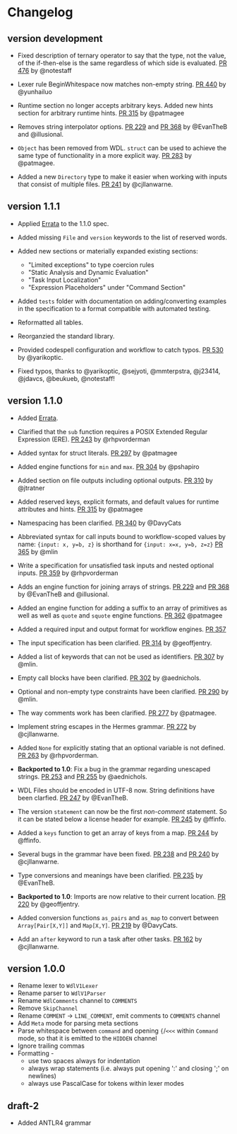 Changelog
==========

<!--

Newest changes should be on top.

What should be mentioned (in order):
+ Optional: In **bold**. A backported notice.
+ A summary of the change.
+ A link to the PR for further reading.
+ Credit where credit is due by mentioning the github account.

Keep the changelog pleasant to read in the text editor:
+ Empty line between changes.
+ Newline between summary and link+credit.
+ Properly indent blocks.
-->

version development
---------------------------

+ Fixed description of ternary operator to say that the type, not the value,
  of the if-then-else is the same regardless of which side is evaluated.
  [PR 476](https://github.com/openwdl/wdl/pull/476) by @notestaff

+ Lexer rule BeginWhitespace now matches non-empty string.
  [PR 440](https://github.com/openwdl/wdl/pull/440) by @yunhailuo

+ Runtime section no longer accepts arbitrary keys. Added new hints section for arbitrary runtime hints.
  [PR 315](https://github.com/openwdl/wdl/pull/315) by @patmagee

+ Removes string interpolator options. 
  [PR 229](https://github.com/openwdl/wdl/pull/229) and [PR 368](https://github.com/openwdl/wdl/pull/366) 
  by @EvanTheB and @illusional. 

+ `Object` has been removed from WDL. `struct` can be used to achieve the same
  type of functionality in a more explicit way.
  [PR 283](https://github.com/openwdl/wdl/pull/283) by @patmagee.

+ Added a new `Directory` type to make it easier when working with inputs that
  consist of multiple files.
  [PR 241](https://github.com/openwdl/wdl/pull/241) by @cjllanwarne.

version 1.1.1
---------------------------

+ Applied [Errata](https://github.com/openwdl/wdl/blob/main/versions/1.1/Errata.md) to the 1.1.0 spec.

+ Added missing `File` and `version` keywords to the list of reserved words.

+ Added new sections or materially expanded existing sections:
  + "Limited exceptions" to type coercion rules
  + "Static Analysis and Dynamic Evaluation"
  + "Task Input Localization"
  + "Expression Placeholders" under "Command Section"

+ Added `tests` folder with documentation on adding/converting examples in the specification to a format compatible with automated testing.

+ Reformatted all tables.

+ Reorganzied the standard library.

+ Provided codespell configuration and workflow to catch typos.
  [PR 530](https://github.com/openwdl/wdl/pull/530) by @yarikoptic.

+ Fixed typos, thanks to @yarikoptic, @sejyoti, @mmterpstra, @j23414, @jdavcs, @beukueb, @notestaff!

version 1.1.0
---------------------------

+ Added [Errata](versions/1.1/Errata.md).
 
+ Clarified that the `sub` function requires a POSIX Extended Regular Expression (ERE).
  [PR 243](https://github.com/openwdl/wdl/pull/243) by @rhpvorderman

+ Added syntax for struct literals.
  [PR 297](https://github.com/openwdl/wdl/pull/297) by @patmagee

+ Added engine functions for `min` and `max`.
  [PR 304](https://github.com/openwdl/wdl/pull/304) by @pshapiro

+ Added section on file outputs including optional outputs.
  [PR 310](https://github.com/openwdl/wdl/pull/310) by @jtratner

+ Added reserved keys, explicit formats, and default values for runtime attributes and hints.
  [PR 315](https://github.com/openwdl/wdl/pull/315) by @patmagee

+ Namespacing has been clarified.
  [PR 340](https://github.com/openwdl/wdl/pull/340) by @DavyCats

+ Abbreviated syntax for call inputs bound to workflow-scoped values by name:
  `{input: x, y=b, z}` is shorthand for `{input: x=x, y=b, z=z}`
  [PR 365](https://github.com/openwdl/wdl/pull/365) by @mlin

+ Write a specification for unsatisfied task inputs and nested optional inputs.
  [PR 359](https://github.com/openwdl/wdl/pull/359) by @rhpvorderman
  
+ Adds an engine function for joining arrays of strings. 
  [PR 229](https://github.com/openwdl/wdl/pull/229) and [PR 368](https://github.com/openwdl/wdl/pull/366) 
  by @EvanTheB and @illusional.

+ Added an engine function for adding a suffix to an array of primitives as well
  as well as `quote` and `squote` engine functions.
  [PR 362](https://github.com/openwdl/wdl/pull/362) @patmagee

+ Added a required input and output format for workflow engines.
  [PR 357](https://github.com/openwdl/wdl/pull/357)

+ The input specification has been clarified.
  [PR 314](https://github.com/openwdl/wdl/pull/314) by @geoffjentry.

+ Added a list of keywords that can not be used as identifiers.
  [PR 307](https://github.com/openwdl/wdl/pull/307) by @mlin.

+ Empty call blocks have been clarified.
  [PR 302](https://github.com/openwdl/wdl/pull/302) by @aednichols.

+ Optional and non-empty type constraints have been clarified.
  [PR 290](https://github.com/openwdl/wdl/pull/290) by @mlin.

+ The way comments work has been clarified.
  [PR 277](https://github.com/openwdl/wdl/pull/277) by @patmagee.

+ Implement string escapes in the Hermes grammar.
  [PR 272](https://github.com/openwdl/wdl/pull/272) by @cjllanwarne.

+ Added `None` for explicitly stating that an optional variable is not defined.
  [PR 263](https://github.com/openwdl/wdl/pull/263) by @rhpvorderman.

+ **Backported to 1.0**: Fix a bug in the grammar regarding unescaped strings.
  [PR 253](https://github.com/openwdl/wdl/pull/253) and
  [PR 255](https://github.com/openwdl/wdl/pull/255) by @aednichols.

+ WDL Files should be encoded in UTF-8 now. String definitions have been
  clarfied.
  [PR 247](https://github.com/openwdl/wdl/pull/247) by @EvanTheB.

+ The version `statement` can now be the first *non-comment* statement. So it
  can be stated below a license header for example.
  [PR 245](https://github.com/openwdl/wdl/pull/245) by @ffinfo.

+ Added a `keys` function to get an array of keys from a map.
  [PR 244](https://github.com/openwdl/wdl/pull/244) by @ffinfo.

+ Several bugs in the grammar have been fixed.
  [PR 238](https://github.com/openwdl/wdl/pull/238) and
  [PR 240](https://github.com/openwdl/wdl/pull/240) by @cjllanwarne.

+ Type conversions and meanings have been clarified.
  [PR 235](https://github.com/openwdl/wdl/pull/235) by @EvanTheB.

+ **Backported to 1.0**: Imports are now relative to their current location.
  [PR 220](https://github.com/openwdl/wdl/pull/220) by @geoffjentry.

+ Added conversion functions `as_pairs` and `as_map` to convert between
  `Array[Pair[X,Y]]` and `Map[X,Y]`.
  [PR 219](https://github.com/openwdl/wdl/pull/219) by @DavyCats.

+ Add an `after` keyword to run a task after other tasks.
  [PR 162](https://github.com/openwdl/wdl/pull/162) by @cjllanwarne.

version 1.0.0
---------------------------
+ Rename lexer to `WdlV1Lexer`
+ Rename parser to `WdlV1Parser`
+ Rename `WdlComments` channel to `COMMENTS`
+ Remove `SkipChannel`
+ Rename `COMMENT` -> `LINE_COMMENT`, emit comments to `COMMENTS` channel
+ Add `Meta` mode for parsing meta sections
+ Parse whitespace between `command` and opening `{`/`<<<` within `Command` mode, so that it is emitted to the `HIDDEN` channel
+ Ignore trailing commas
+ Formatting -
    * use two spaces always for indentation
    * always wrap statements (i.e. always put opening ':' and closing ';' on newlines)
    * always use PascalCase for tokens within lexer modes

draft-2
---------------------------

+ Added ANTLR4 grammar

